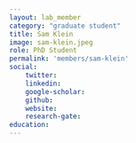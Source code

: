 ```yaml
---
layout: lab_member
category: "graduate student"
title: Sam Klein
image: sam-klein.jpeg
role: PhD Student
permalink: 'members/sam-klein'
social:
    twitter: 
    linkedin: 
    google-scholar: 
    github: 
    website:
    research-gate: 
education:
---
```

